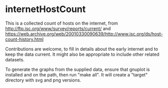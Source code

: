 internetHostCount
=================

This is a collected count of hosts on the internet, from http://ftp.isc.org/www/survey/reports/current/ and https://web.archive.org/web/20010330090639/http://www.isc.org/ds/host-count-history.html

Contributions are welcome, to fill in details about the early internet and to keep the data current.  It might also be appropriate to include other related datasets.

To generate the graphs from the supplied data, ensure that gnuplot is installed and on the path, then run "make all".  It will create a "target" directory with svg and png versions.
